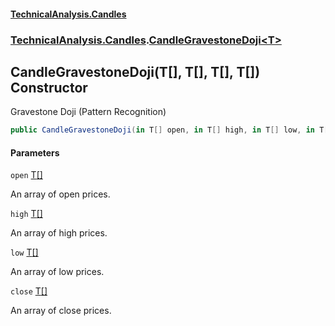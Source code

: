 #### [TechnicalAnalysis\.Candles](Atypical.TechnicalAnalysis.Candles.md 'Atypical\.TechnicalAnalysis\.Candles')
### [TechnicalAnalysis\.Candles](Atypical.TechnicalAnalysis.Candles.md#TechnicalAnalysis.Candles 'TechnicalAnalysis\.Candles').[CandleGravestoneDoji&lt;T&gt;](CandleGravestoneDoji_T_.md 'TechnicalAnalysis\.Candles\.CandleGravestoneDoji\<T\>')

## CandleGravestoneDoji\(T\[\], T\[\], T\[\], T\[\]\) Constructor

Gravestone Doji \(Pattern Recognition\)

```csharp
public CandleGravestoneDoji(in T[] open, in T[] high, in T[] low, in T[] close);
```
#### Parameters

<a name='TechnicalAnalysis.Candles.CandleGravestoneDoji_T_.CandleGravestoneDoji(T[],T[],T[],T[]).open'></a>

`open` [T](CandleGravestoneDoji_T_.md#TechnicalAnalysis.Candles.CandleGravestoneDoji_T_.T 'TechnicalAnalysis\.Candles\.CandleGravestoneDoji\<T\>\.T')[\[\]](https://docs.microsoft.com/en-us/dotnet/api/System.Array 'System\.Array')

An array of open prices\.

<a name='TechnicalAnalysis.Candles.CandleGravestoneDoji_T_.CandleGravestoneDoji(T[],T[],T[],T[]).high'></a>

`high` [T](CandleGravestoneDoji_T_.md#TechnicalAnalysis.Candles.CandleGravestoneDoji_T_.T 'TechnicalAnalysis\.Candles\.CandleGravestoneDoji\<T\>\.T')[\[\]](https://docs.microsoft.com/en-us/dotnet/api/System.Array 'System\.Array')

An array of high prices\.

<a name='TechnicalAnalysis.Candles.CandleGravestoneDoji_T_.CandleGravestoneDoji(T[],T[],T[],T[]).low'></a>

`low` [T](CandleGravestoneDoji_T_.md#TechnicalAnalysis.Candles.CandleGravestoneDoji_T_.T 'TechnicalAnalysis\.Candles\.CandleGravestoneDoji\<T\>\.T')[\[\]](https://docs.microsoft.com/en-us/dotnet/api/System.Array 'System\.Array')

An array of low prices\.

<a name='TechnicalAnalysis.Candles.CandleGravestoneDoji_T_.CandleGravestoneDoji(T[],T[],T[],T[]).close'></a>

`close` [T](CandleGravestoneDoji_T_.md#TechnicalAnalysis.Candles.CandleGravestoneDoji_T_.T 'TechnicalAnalysis\.Candles\.CandleGravestoneDoji\<T\>\.T')[\[\]](https://docs.microsoft.com/en-us/dotnet/api/System.Array 'System\.Array')

An array of close prices\.